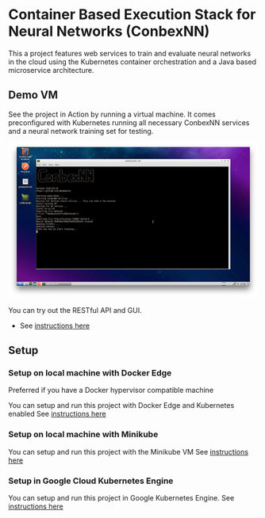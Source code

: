 # Container Based Execution Stack for Neural Networks (ConbexNN)
This a project features web services to train and evaluate neural networks in the cloud using the Kubernetes container orchestration and a Java based microservice architecture. 

## Demo VM
See the project in Action by running a virtual machine. It comes preconfigured with Kubernetes running all necessary ConbexNN services and a neural network training set for testing.

![VM Screenshot](deploy/vm/img/vm_small.jpg)

You can try out the RESTful API and GUI.

* See [instructions here](/deploy/vm/)

## Setup 

### Setup on local machine with Docker Edge

Preferred if you have a Docker hypervisor compatible machine

You can setup and run this project with Docker Edge and Kubernetes enabled
See [instructions here](/deploy/local_dockerce/)

### Setup on local machine with Minikube

You can setup and run this project with the Minikube VM
See [instructions here](/deploy/local_minikube/)

### Setup in Google Cloud Kubernetes Engine
You can setup and run this project in Google Kubernetes Engine.
See [instructions here](/deploy/cloud/google/)
